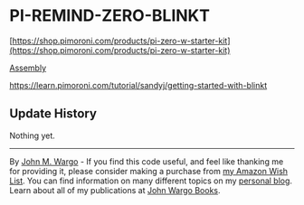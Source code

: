 PI-REMIND-ZERO-BLINKT
=====================

[https://shop.pimoroni.com/products/pi-zero-w-starter-kit](https://shop.pimoroni.com/products/pi-zero-w-starter-kit)

[Assembly](https://learn.pimoroni.com/tutorial/sandyj/pibow-zero-assembly)

https://learn.pimoroni.com/tutorial/sandyj/getting-started-with-blinkt

## Update History

Nothing yet.

***
By [John M. Wargo](http://www.johnwargo.com) - If you find this code useful, and feel like thanking me for providing it, please consider making a purchase from [my Amazon Wish List](https://amzn.com/w/1WI6AAUKPT5P9). You can find information on many different topics on my [personal blog](http://www.johnwargo.com). Learn about all of my publications at [John Wargo Books](http://www.johnwargobooks.com). 